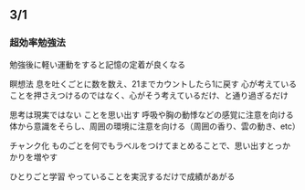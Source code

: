 ## 3/1
### 超効率勉強法
勉強後に軽い運動をすると記憶の定着が良くなる

瞑想法
息を吐くごとに数を数え、21までカウントしたら1に戻す
心が考えていることを押さえつけるのではなく、心がそう考えているだけ、と通り過ぎるだけ

思考は現実ではない ことを思い出す
呼吸や胸の動悸などの感覚に注意を向ける
体から意識をそらし、周囲の環境に注意を向ける（周囲の香り、雲の動き、etc）

チャンク化
ものごとを何でもラベルをつけてまとめることで、思い出すとっかかりを増やす

ひとりごと学習
やっていることを実況するだけで成績があがる
